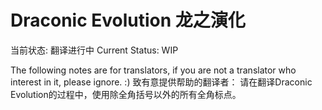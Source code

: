# Draconic Evolution 龙之演化
当前状态: 翻译进行中
Current Status: WIP

The following notes are for translators, if you are not a translator who interest in it, please ignore. :)
致有意提供帮助的翻译者：
请在翻译Draconic Evolution的过程中，使用除全角括号以外的所有全角标点。